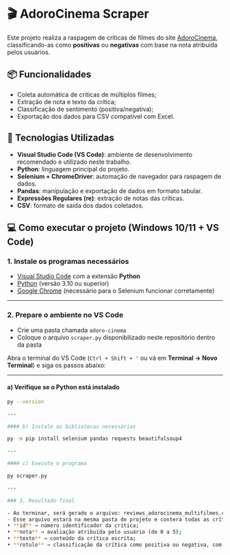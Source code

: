 # 🎬 AdoroCinema Scraper 

Este projeto realiza a raspagem de críticas de filmes do site [AdoroCinema](https://www.adorocinema.com), classificando-as como **positivas** ou **negativas** com base na nota atribuída pelos usuários.

## 📦 Funcionalidades

- Coleta automática de críticas de múltiplos filmes;
- Extração de nota e texto da crítica;
- Classificação de sentimento (positiva/negativa);
- Exportação dos dados para CSV compatível com Excel. 

## 🧰 Tecnologias Utilizadas

- **Visual Studio Code (VS Code)**: ambiente de desenvolvimento recomendado e utilizado neste trabalho.
- **Python**: linguagem principal do projeto.
- **Selenium + ChromeDriver**: automação de navegador para raspagem de dados.
- **Pandas**: manipulação e exportação de dados em formato tabular.
- **Expressões Regulares (re)**: extração de notas das críticas.
- **CSV**: formato de saída dos dados coletados.

## 💻 Como executar o projeto (Windows 10/11 + VS Code)

### 1. Instale os programas necessários

- [Visual Studio Code](https://code.visualstudio.com/) com a extensão **Python**
- [Python](https://www.python.org/downloads) (versão 3.10 ou superior)
- [Google Chrome](https://www.google.com/chrome/) (necessário para o Selenium funcionar corretamente)

---

### 2. Prepare o ambiente no VS Code

- Crie uma pasta chamada `adoro-cinema`
- Coloque o arquivo `scraper.py` disponibilizado neste repositório dentro da pasta

Abra o terminal do VS Code (`Ctrl + Shift + '` ou vá em **Terminal → Novo Terminal**) e siga os passos abaixo:

---

#### a) Verifique se o Python está instalado

```bash
py --version

---

#### b) Instale as bibliotecas necessárias

py -m pip install selenium pandas requests beautifulsoup4

---

#### c) Execute o programa

py scraper.py

---

### 3. Resultado final

- Ao terminar, será gerado o arquivo: reviews_adorocinema_multifilmes.csv
- Esse arquivo estará na mesma pasta do projeto e conterá todas as críticas coletadas, com as colunas:
• **id** → número identificador da crítica;  
• **nota** → avaliação atribuída pelo usuário (de 0 a 5);  
• **texto** → conteúdo da crítica escrita;  
• **rotulo** → classificação da crítica como positiva ou negativa, com base na nota.


